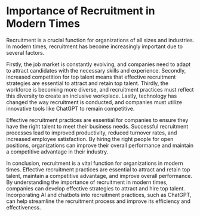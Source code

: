 Importance of Recruitment in Modern Times
===========================================================================

Recruitment is a crucial function for organizations of all sizes and industries. In modern times, recruitment has become increasingly important due to several factors.

Firstly, the job market is constantly evolving, and companies need to adapt to attract candidates with the necessary skills and experience. Secondly, increased competition for top talent means that effective recruitment strategies are essential to attract and retain top talent. Thirdly, the workforce is becoming more diverse, and recruitment practices must reflect this diversity to create an inclusive workplace. Lastly, technology has changed the way recruitment is conducted, and companies must utilize innovative tools like ChatGPT to remain competitive.

Effective recruitment practices are essential for companies to ensure they have the right talent to meet their business needs. Successful recruitment processes lead to improved productivity, reduced turnover rates, and increased employee satisfaction. By hiring the right people for open positions, organizations can improve their overall performance and maintain a competitive advantage in their industry.

In conclusion, recruitment is a vital function for organizations in modern times. Effective recruitment practices are essential to attract and retain top talent, maintain a competitive advantage, and improve overall performance. By understanding the importance of recruitment in modern times, companies can develop effective strategies to attract and hire top talent. Incorporating AI and chatbots into recruitment practices, such as ChatGPT, can help streamline the recruitment process and improve its efficiency and effectiveness.
